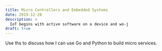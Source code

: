 ```yaml
---
title: Micro Controllers and Embedded Systems
date: 2019-12-28
description: >
  IoT begins with active software on a device and wo-j
draft: true
---
```


Use ths to discuss how I can use Go and Python to build micro
services.

